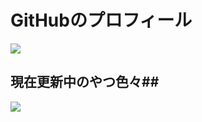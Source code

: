 # GitHubのプロフィール

[![](https://github-readme-stats.vercel.app/api?username=p-yttor4869&show_icons=true&theme=midnight-purple)](https://github.com/p-yttor4869)
## 現在更新中のやつ色々##
[![](https://github-readme-stats.vercel.app/api/pin/?username=p-yttor4869&repo=DiscordVerifiyBot&theme=midnight-purple)](https://github.com/p-yttor4869/DiscordVerifiyBot)

